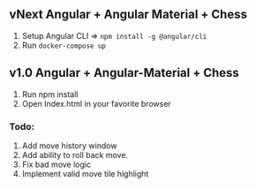 ## vNext Angular + Angular Material + Chess 
1. Setup Angular CLI => `npm install -g @angular/cli`
1. Run `docker-compose up`

## v1.0 Angular + Angular-Material + Chess
1. Run npm install
2. Open Index.html in your favorite browser

### Todo: 
1. Add move history window
1. Add ability to roll back move. 
1. Fix bad move logic
1. Implement valid move tile highlight
